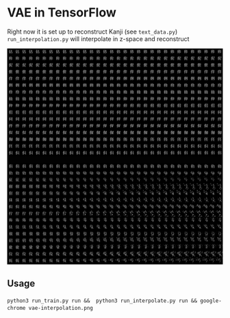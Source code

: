 # VAE in TensorFlow
Right now it is set up to reconstruct Kanji (see `text_data.py`)
`run_interpolation.py` will interpolate in z-space and reconstruct

![alt text](./vae-interpolation.png)

## Usage
` python3 run_train.py run &&  python3 run_interpolate.py run && google-chrome vae-interpolation.png `
